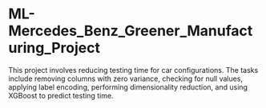 # ML-Mercedes_Benz_Greener_Manufacturing_Project
This project involves reducing testing time for car configurations. The tasks include removing columns with zero variance, checking for null values, applying label encoding, performing dimensionality reduction, and using XGBoost to predict testing time.
